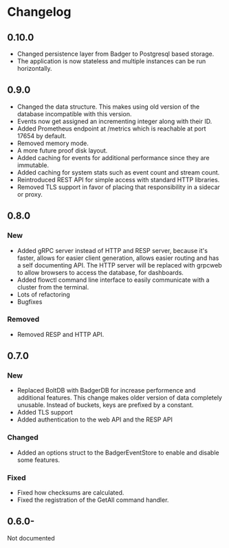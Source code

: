 # Changelog

## 0.10.0

- Changed persistence layer from Badger to Postgresql based storage.
- The application is now stateless and multiple instances can be run horizontally.

## 0.9.0

- Changed the data structure. This makes using old version of the database incompatible with this version.
- Events now get assigned an incrementing integer along with their ID.
- Added Prometheus endpoint at /metrics which is reachable at port 17654 by default.
- Removed memory mode.
- A more future proof disk layout.
- Added caching for events for additional performance since they are immutable.
- Added caching for system stats such as event count and stream count.
- Reintroduced REST API for simple access with standard HTTP libraries.
- Removed TLS support in favor of placing that responsibility in a sidecar or proxy.

## 0.8.0

### **New**

- Added gRPC server instead of HTTP and RESP server, because it's faster, allows for easier client generation, allows easier routing and has a self documenting API. The HTTP server will be replaced with grpcweb to allow browsers to access the database, for dashboards.
- Added flowctl command line interface to easily communicate with a cluster from the terminal.
- Lots of refactoring
- Bugfixes

### **Removed**

- Removed RESP and HTTP API.

## 0.7.0

### **New**

- Replaced BoltDB with BadgerDB for increase performence and additional features. This change makes older version of data completely unusable. Instead of buckets, keys are prefixed by a constant.
- Added TLS support
- Added authentication to the web API and the RESP API

### **Changed**

- Added an options struct to the BadgerEventStore to enable and disable some features.

### **Fixed**

- Fixed how checksums are calculated.
- Fixed the registration of the GetAll command handler.

## 0.6.0-

Not documented
